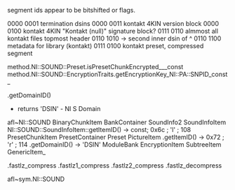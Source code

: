 segment ids appear to be bitshifted or flags.

0000 0001 termination dsins
0000 0011 kontakt 4KIN version block
0000 0100 kontakt 4KIN "Kontakt (null)" signature block?
0111 0110 almmost all kontakt files topmost header
0110 1010 -> second inner dsin of ^
0110 1100 metadata for library (kontakt)
0111 0100 kontakt preset, compressed segment

method.NI::SOUND::Preset.isPresetChunkEncrypted___const
method.NI::SOUND::EncryptionTraits.getEncryptionKey_NI::PA::SNPID_const_

.getDomainID()
  - returns 'DSIN' - NI S Domain

afl~NI::SOUND
  BinaryChunkItem
  BankContainer
  SoundInfo2
  SoundInfoItem
    NI::SOUND::SoundInfoItem::getItemID() -> const;
      0x6c ; 'l' ; 108
  PresetChunkItem
  PresetContainer
  Preset
  PictureItem
    .getItemID() -> 0x72 ; 'r' ; 114
    .getDomainID() -> 'DSIN'
  ModuleBank
  EncryptionItem
  SubtreeItem
  GenericItem_

  .fastlz_compress
  .fastlz1_compress
  .fastlz2_compress
  .fastlz_decompress

afl~sym.NI::SOUND

